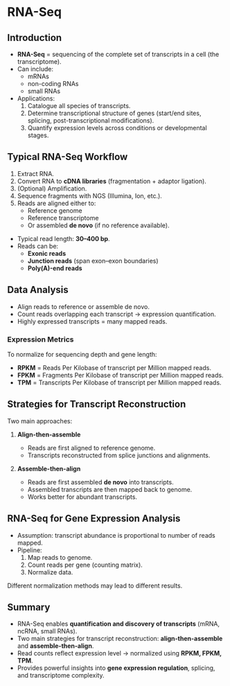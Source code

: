 # RNA-Seq

## Introduction
- **RNA-Seq** = sequencing of the complete set of transcripts in a cell (the transcriptome).  
- Can include:  
  - mRNAs  
  - non-coding RNAs  
  - small RNAs  
- Applications:  
  1. Catalogue all species of transcripts.  
  2. Determine transcriptional structure of genes (start/end sites, splicing, post-transcriptional modifications).  
  3. Quantify expression levels across conditions or developmental stages.  

## Typical RNA-Seq Workflow
1. Extract RNA.  
2. Convert RNA to **cDNA libraries** (fragmentation + adaptor ligation).  
3. (Optional) Amplification.  
4. Sequence fragments with NGS (Illumina, Ion, etc.).  
5. Reads are aligned either to:  
   - Reference genome  
   - Reference transcriptome  
   - Or assembled **de novo** (if no reference available).  

- Typical read length: **30–400 bp**.  
- Reads can be:  
  - **Exonic reads**  
  - **Junction reads** (span exon–exon boundaries)  
  - **Poly(A)-end reads**  

## Data Analysis
- Align reads to reference or assemble de novo.  
- Count reads overlapping each transcript → expression quantification.  
- Highly expressed transcripts = many mapped reads.  

### Expression Metrics
To normalize for sequencing depth and gene length:  
- **RPKM** = Reads Per Kilobase of transcript per Million mapped reads.  
- **FPKM** = Fragments Per Kilobase of transcript per Million mapped reads.  
- **TPM** = Transcripts Per Kilobase of transcript per Million mapped reads.  

## Strategies for Transcript Reconstruction
Two main approaches:  

1. **Align-then-assemble**  
   - Reads are first aligned to reference genome.  
   - Transcripts reconstructed from splice junctions and alignments.  

2. **Assemble-then-align**  
   - Reads are first assembled **de novo** into transcripts.  
   - Assembled transcripts are then mapped back to genome.  
   - Works better for abundant transcripts.  

## RNA-Seq for Gene Expression Analysis
- Assumption: transcript abundance is proportional to number of reads mapped.  
- Pipeline:  
  1. Map reads to genome.  
  2. Count reads per gene (counting matrix).  
  3. Normalize data.  

Different normalization methods may lead to different results.

## Summary
- RNA-Seq enables **quantification and discovery of transcripts** (mRNA, ncRNA, small RNAs).  
- Two main strategies for transcript reconstruction: **align-then-assemble** and **assemble-then-align**.  
- Read counts reflect expression level → normalized using **RPKM, FPKM, TPM**.  
- Provides powerful insights into **gene expression regulation**, splicing, and transcriptome complexity.  
